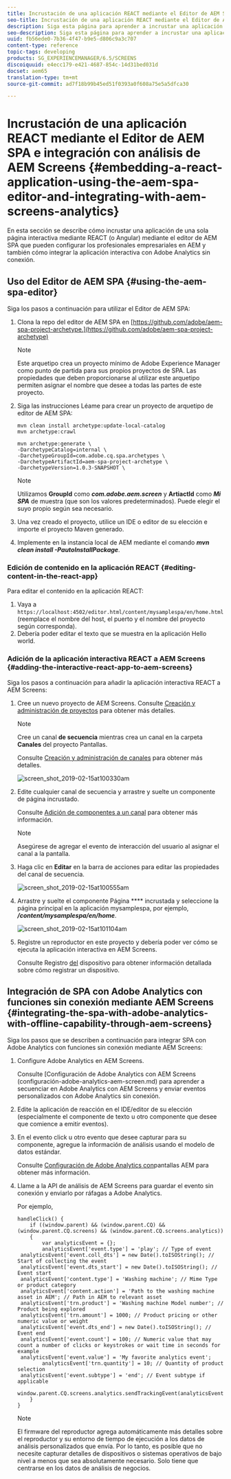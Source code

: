 ```yaml
---
title: Incrustación de una aplicación REACT mediante el Editor de AEM SPA e integración con análisis de AEM Screens
seo-title: Incrustación de una aplicación REACT mediante el Editor de AEM SPA e integración con análisis de AEM Screens
description: Siga esta página para aprender a incrustar una aplicación de una sola página interactiva con REACT (o Angular) mediante el editor de AEM SPA que pueden configurar los profesionales empresariales en AEM y también cómo integrar su aplicación interactiva con Adobe Analytics sin conexión.
seo-description: Siga esta página para aprender a incrustar una aplicación de una sola página interactiva con REACT (o Angular) mediante el editor de AEM SPA que pueden configurar los profesionales empresariales en AEM y también cómo integrar su aplicación interactiva con Adobe Analytics sin conexión.
uuid: fb56ede0-7b36-4f47-b9e5-d806c9a3c707
content-type: reference
topic-tags: developing
products: SG_EXPERIENCEMANAGER/6.5/SCREENS
discoiquuid: e4ecc179-e421-4687-854c-14d31bed031d
docset: aem65
translation-type: tm+mt
source-git-commit: ad7f18b99b45ed51f0393a0f608a75e5a5dfca30

---
```



# Incrustación de una aplicación REACT mediante el Editor de AEM SPA e integración con análisis de AEM Screens {#embedding-a-react-application-using-the-aem-spa-editor-and-integrating-with-aem-screens-analytics}

En esta sección se describe cómo incrustar una aplicación de una sola página interactiva mediante REACT (o Angular) mediante el editor de AEM SPA que pueden configurar los profesionales empresariales en AEM y también cómo integrar la aplicación interactiva con Adobe Analytics sin conexión.

## Uso del Editor de AEM SPA {#using-the-aem-spa-editor}

Siga los pasos a continuación para utilizar el Editor de AEM SPA:

1. Clona la repo del editor de AEM SPA en [https://github.com/adobe/aem-spa-project-archetype.](https://github.com/adobe/aem-spa-project-archetype)

   >[!NOTE]
   >
   >Este arquetipo crea un proyecto mínimo de Adobe Experience Manager como punto de partida para sus propios proyectos de SPA. Las propiedades que deben proporcionarse al utilizar este arquetipo permiten asignar el nombre que desee a todas las partes de este proyecto.

1. Siga las instrucciones Léame para crear un proyecto de arquetipo de editor de AEM SPA:

   ```
   mvn clean install archetype:update-local-catalog
   mvn archetype:crawl
   
   mvn archetype:generate \
   -DarchetypeCatalog=internal \
   -DarchetypeGroupId=com.adobe.cq.spa.archetypes \
   -DarchetypeArtifactId=aem-spa-project-archetype \
   -DarchetypeVersion=1.0.3-SNAPSHOT \
   ```

   >[!NOTE]
   >
   >Utilizamos **GroupId** como ***com.adobe.aem.screen*** y **ArtiactId** como ***Mi SPA*** de muestra (que son los valores predeterminados). Puede elegir el suyo propio según sea necesario.

1. Una vez creado el proyecto, utilice un IDE o editor de su elección e importe el proyecto Maven generado.
1. Implemente en la instancia local de AEM mediante el comando ***mvn clean install -PautoInstallPackage***.

### Edición de contenido en la aplicación REACT {#editing-content-in-the-react-app}

Para editar el contenido en la aplicación REACT:

1. Vaya a `https://localhost:4502/editor.html/content/mysamplespa/en/home.html` (reemplace el nombre del host, el puerto y el nombre del proyecto según corresponda).
1. Debería poder editar el texto que se muestra en la aplicación Hello world.

### Adición de la aplicación interactiva REACT a AEM Screens {#adding-the-interactive-react-app-to-aem-screens}

Siga los pasos a continuación para añadir la aplicación interactiva REACT a AEM Screens:

1. Cree un nuevo proyecto de AEM Screens. Consulte [Creación y administración de proyectos](creating-a-screens-project.md) para obtener más detalles.

   >[!NOTE]
   >
   >Cree un canal **de secuencia** mientras crea un canal en la carpeta **Canales** del proyecto Pantallas.
   >
   >
   >Consulte [Creación y administración de canales](managing-channels.md) para obtener más detalles.

   ![screen_shot_2019-02-15at100330am](assets/screen_shot_2019-02-15at100330am.png)

1. Edite cualquier canal de secuencia y arrastre y suelte un componente de página incrustado.

   Consulte [Adición de componentes a un canal](adding-components-to-a-channel.md) para obtener más información.

   >[!NOTE]
   >
   >Asegúrese de agregar el evento de interacción del usuario al asignar el canal a la pantalla.

1. Haga clic en **Editar** en la barra de acciones para editar las propiedades del canal de secuencia.

   ![screen_shot_2019-02-15at100555am](assets/screen_shot_2019-02-15at100555am.png)

1. Arrastre y suelte el componente Página **** incrustada y seleccione la página principal en la aplicación mysamplespa, por ejemplo, ***/content/mysamplespa/en/home***.

   ![screen_shot_2019-02-15at101104am](assets/screen_shot_2019-02-15at101104am.png)

1. Registre un reproductor en este proyecto y debería poder ver cómo se ejecuta la aplicación interactiva en AEM Screens.

   Consulte Registro [del](device-registration.md) dispositivo para obtener información detallada sobre cómo registrar un dispositivo.

## Integración de SPA con Adobe Analytics con funciones sin conexión mediante AEM Screens {#integrating-the-spa-with-adobe-analytics-with-offline-capability-through-aem-screens}

Siga los pasos que se describen a continuación para integrar SPA con Adobe Analytics con funciones sin conexión mediante AEM Screens:

1. Configure Adobe Analytics en AEM Screens.

   Consulte [Configuración de Adobe Analytics con AEM Screens (configuración-adobe-analytics-aem-screen.md) para aprender a secuenciar en Adobe Analytics con AEM Screens y enviar eventos personalizados con Adobe Analytics sin conexión.

1. Edite la aplicación de reacción en el IDE/editor de su elección (especialmente el componente de texto u otro componente que desee que comience a emitir eventos).
1. En el evento click u otro evento que desee capturar para su componente, agregue la información de análisis usando el modelo de datos estándar.

   Consulte [Configuración de Adobe Analytics con](configuring-adobe-analytics-aem-screens.md)pantallas AEM para obtener más información.

1. Llame a la API de análisis de AEM Screens para guardar el evento sin conexión y enviarlo por ráfagas a Adobe Analytics.

   Por ejemplo,

   ```
   handleClick() {
       if ((window.parent) && (window.parent.CQ) && (window.parent.CQ.screens) && (window.parent.CQ.screens.analytics))
       {
           var analyticsEvent = {};
           analyticsEvent['event.type'] = 'play'; // Type of event
    analyticsEvent['event.coll_dts'] = new Date().toISOString(); // Start of collecting the event
    analyticsEvent['event.dts_start'] = new Date().toISOString(); // Event start
    analyticsEvent['content.type'] = 'Washing machine'; // Mime Type or product category
    analyticsEvent['content.action'] = 'Path to the washing machine asset in AEM'; // Path in AEM to relevant asset
    analyticsEvent['trn.product'] = 'Washing machine Model number'; // Product being explored
    analyticsEvent['trn.amount'] = 1000; // Product pricing or other numeric value or weight
    analyticsEvent['event.dts_end'] = new Date().toISOString(); // Event end
    analyticsEvent['event.count'] = 100; // Numeric value that may count a number of clicks or keystrokes or wait time in seconds for example
    analyticsEvent['event.value'] = 'My favorite analytics event';
           analyticsEvent['trn.quantity'] = 10; // Quantity of product selection
    analyticsEvent['event.subtype'] = 'end'; // Event subtype if applicable
    window.parent.CQ.screens.analytics.sendTrackingEvent(analyticsEvent);
       }
   }
   ```

   >[!NOTE]
   >
   >El firmware del reproductor agrega automáticamente más detalles sobre el reproductor y su entorno de tiempo de ejecución a los datos de análisis personalizados que envía. Por lo tanto, es posible que no necesite capturar detalles de dispositivos o sistemas operativos de bajo nivel a menos que sea absolutamente necesario. Solo tiene que centrarse en los datos de análisis de negocios.

